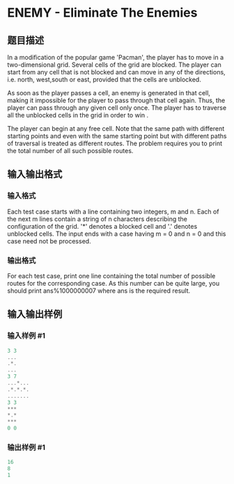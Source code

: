 # ENEMY - Eliminate The Enemies

## 题目描述

In a modification of the popular game 'Pacman', the player has to move in a two-dimensional grid. Several cells of the grid are blocked. The player can start from any cell that is not blocked and can move in any of the directions, i.e. north, west,south or east, provided that the cells are unblocked.

As soon as the player passes a cell, an enemy is generated in that cell, making it impossible for the player to pass through that cell again. Thus, the player can pass through any given cell only once. The player has to traverse all the unblocked cells in the grid in order to win .

The player can begin at any free cell. Note that the same path with different starting points and even with the same starting point but with different paths of traversal is treated as different routes. The problem requires you to print the total number of all such possible routes.

## 输入输出格式

### 输入格式

Each test case starts with a line containing two integers, m and n. Each of the next m lines contain a string of n characters describing the configuration of the grid. '\*' denotes a blocked cell and '.' denotes unblocked cells. The input ends with a case having m = 0 and n = 0 and this case need not be processed.

### 输出格式

For each test case, print one line containing the total number of possible routes for the corresponding case. As this number can be quite large, you should print ans%1000000007 where ans is the required result.

## 输入输出样例

### 输入样例 #1

```cpp
3 3
...
.*.
...
3 7
...*...
.*.*.*.
.......
3 3
***
*.*
***
0 0
```


### 输出样例 #1

```cpp
16
8
1
```


